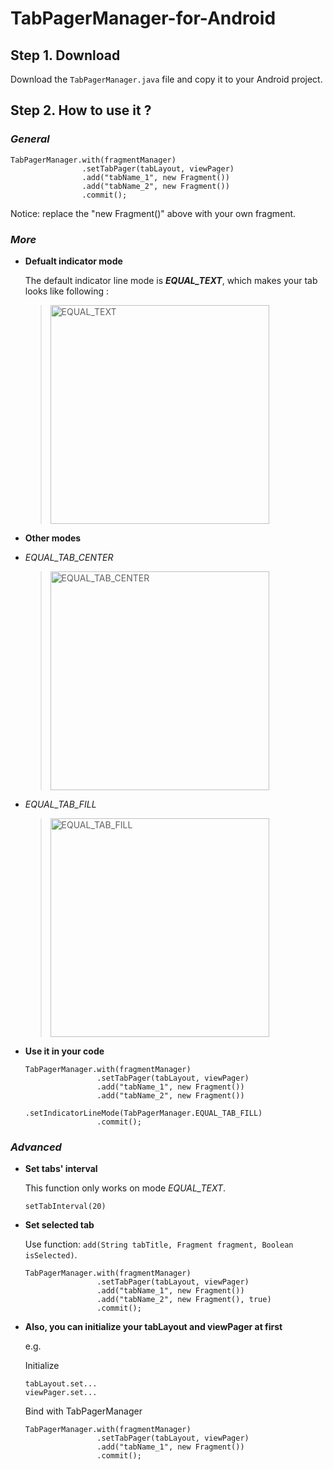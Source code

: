 # TabPagerManager-for-Android

## Step 1. Download

  Download the ```TabPagerManager.java``` file and copy it to your Android project.
  
  
## Step 2. How to use it ?


### ***General***

  ```
  TabPagerManager.with(fragmentManager)
                  .setTabPager(tabLayout, viewPager)
                  .add("tabName_1", new Fragment())
                  .add("tabName_2", new Fragment())
                  .commit();
  ```
  Notice: replace the "new Fragment()" above with your own fragment.


### ***More***

  - **Defualt indicator mode**
  
    The default indicator line mode is ***EQUAL_TEXT***, which makes your tab looks like following :
  
      > <img src="https://camo.githubusercontent.com/f20f015ed02f7ec3a86ff4159e9bd24249b6897e/687474703a2f2f7468797273692e636f6d2f74362f3636392f3135343937323938373178323839303137333735332e706e67" width="350" alt="EQUAL_TEXT" />
  
  - **Other modes**
  
  - *EQUAL_TAB_CENTER*
  
    > <img src="https://camo.githubusercontent.com/68022916b8776dd9f3d7f332cce93da5a2c360df/687474703a2f2f7468797273692e636f6d2f74362f3636392f3135343937333034373578323839303137343039342e6a7067" width="350" alt="EQUAL_TAB_CENTER" />
  
  - *EQUAL_TAB_FILL*
    
    > <img src="https://camo.githubusercontent.com/f3c4dacabc4d8eb49f38dbfec2020be0cb6725fe/687474703a2f2f7468797273692e636f6d2f74362f3636392f3135343937333035393178323839303137343039342e706e67" width="350" alt="EQUAL_TAB_FILL" />
  
  
 - **Use it in your code**
  
    ```
    TabPagerManager.with(fragmentManager)
                    .setTabPager(tabLayout, viewPager)
                    .add("tabName_1", new Fragment())
                    .add("tabName_2", new Fragment())
                    .setIndicatorLineMode(TabPagerManager.EQUAL_TAB_FILL)
                    .commit();
    ```
  
  
  ### ***Advanced***
  
  - **Set tabs' interval**
    
    This function only works on mode  *EQUAL_TEXT*.
    
    ```
    setTabInterval(20)
    ```
    
  - **Set selected tab**
  
    Use function: ```add(String tabTitle, Fragment fragment, Boolean isSelected)```.
  
    ```
    TabPagerManager.with(fragmentManager)
                    .setTabPager(tabLayout, viewPager)
                    .add("tabName_1", new Fragment())
                    .add("tabName_2", new Fragment(), true)
                    .commit();
    ```
    
  - **Also, you can initialize your tabLayout and viewPager at first**
  
    e.g.
    
    Initialize
    
    ```
    tabLayout.set...
    viewPager.set...
    ```
    
    Bind with TabPagerManager
    
    ```
    TabPagerManager.with(fragmentManager)
                    .setTabPager(tabLayout, viewPager)
                    .add("tabName_1", new Fragment())
                    .commit();
    ```
